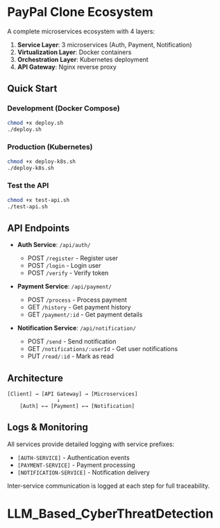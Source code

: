 # PayPal Clone Ecosystem

A complete microservices ecosystem with 4 layers:
1. **Service Layer**: 3 microservices (Auth, Payment, Notification)
2. **Virtualization Layer**: Docker containers  
3. **Orchestration Layer**: Kubernetes deployment
4. **API Gateway**: Nginx reverse proxy

## Quick Start

### Development (Docker Compose)
```bash
chmod +x deploy.sh
./deploy.sh
```

### Production (Kubernetes)  
```bash
chmod +x deploy-k8s.sh
./deploy-k8s.sh
```

### Test the API
```bash
chmod +x test-api.sh
./test-api.sh
```

## API Endpoints

- **Auth Service**: `/api/auth/`
  - POST `/register` - Register user
  - POST `/login` - Login user  
  - POST `/verify` - Verify token

- **Payment Service**: `/api/payment/`
  - POST `/process` - Process payment
  - GET `/history` - Get payment history
  - GET `/payment/:id` - Get payment details

- **Notification Service**: `/api/notification/`
  - POST `/send` - Send notification
  - GET `/notifications/:userId` - Get user notifications
  - PUT `/read/:id` - Mark as read

## Architecture

```
[Client] → [API Gateway] → [Microservices]
                ↓
    [Auth] ←→ [Payment] ←→ [Notification]
```

## Logs & Monitoring

All services provide detailed logging with service prefixes:
- `[AUTH-SERVICE]` - Authentication events
- `[PAYMENT-SERVICE]` - Payment processing  
- `[NOTIFICATION-SERVICE]` - Notification delivery

Inter-service communication is logged at each step for full traceability.
# LLM_Based_CyberThreatDetection
